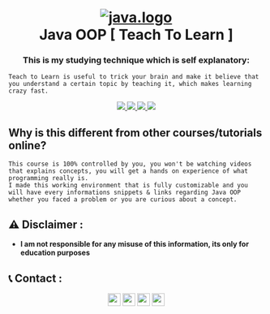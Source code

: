 <h1 align="center">
  <br>
  <a href="https://github.com/smadi0x86/Java0x01"><img src="https://f.top4top.io/p_2622zfxby1.gif" alt="java.logo"></a>
  <br>
  Java OOP [ Teach To Learn ]
  <br>
</h1>

<h3 align="center"> This is my studying technique which is self explanatory:</h3>

```
Teach to Learn is useful to trick your brain and make it believe that you understand a certain topic by teaching it, which makes learning crazy fast.
```

<p align="center">
  <a href="">
   <img src=https://img.shields.io/badge/Made%20with-%E2%9D%A4%EF%B8%8F-blue>
   <img src=https://img.shields.io/badge/License-MIT-blue>
   <img src=https://img.shields.io/badge/Learn%20-Java-red>
   <img src=https://img.shields.io/badge/Share-Project-green>
  </a>
  </p>

## Why is this different from other courses/tutorials online?
``` 
This course is 100% controlled by you, you won't be watching videos that explains concepts, you will get a hands on experience of what programming really is.
I made this working environment that is fully customizable and you will have every informations snippets & links regarding Java OOP whether you faced a problem or you are curious about a concept.
```

## ⚠️ Disclaimer :
- **I am not responsible for any misuse of this information, its only for education purposes** 

## 📞 Contact :
<p align="center">
<a href="https://linkedin.com/in/saud-smadi" target="blank"><img align="center" src="https://cdn.jsdelivr.net/npm/simple-icons@3.0.1/icons/linkedin.svg" alt="smadi" height="25" width="25" /></a>
<a href="https://twitter.com/@smadi0x86" target="blank"><img align="center" src="https://cdn.jsdelivr.net/npm/simple-icons@7.5.0/icons/twitter.svg" alt="smadi" height="25" width="25" /></a>
<a href="https://t.me/rootsmadi" target="blank"><img align="center" src="https://cdn.jsdelivr.net/npm/simple-icons@3.0.1/icons/telegram.svg" alt="smadi" height="25" width="25" /></a>
<a href="https://smadi0x86-blog.gitbook.io/smadi0x86-blog/" target="blank"><img align="center" src="https://cdn.jsdelivr.net/npm/simple-icons@7.5.0/icons/gitbook.svg" alt="smadi" height="25" width="25" /></a>
</p>
